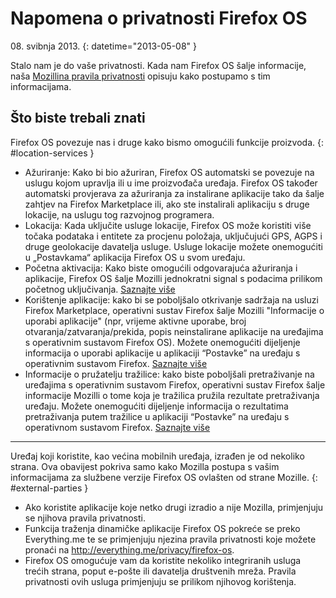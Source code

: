 # Napomena o privatnosti Firefox OS

08\. svibnja 2013.
{: datetime="2013-05-08" }

Stalo nam je do vaše privatnosti. Kada nam Firefox OS šalje informacije, naša [Mozillina pravila privatnosti](https://www.mozilla.org/privacy/) opisuju kako postupamo s tim informacijama.

## Što biste trebali znati

Firefox OS povezuje nas i druge kako bismo omogućili funkcije proizvoda.
{: #location-services }

* Ažuriranje: Kako bi bio ažuriran, Firefox OS automatski se povezuje na uslugu kojom upravlja ili u ime proizvođača uređaja. Firefox OS također automatski provjerava za ažuriranja  za instalirane aplikacije tako da šalje zahtjev na Firefox Marketplace ili, ako ste instalirali aplikaciju s druge lokacije, na uslugu tog razvojnog programera.
* Lokacija: Kada uključite usluge lokacije, Firefox OS može koristiti više točaka podataka i entitete za procjenu položaja, uključujući GPS, AGPS i druge geolokacije davatelja usluge. Usluge lokacije možete onemogućiti u „Postavkama“ aplikacija Firefox OS u svom uređaju.
* Početna aktivacija: Kako biste omogućili odgovarajuća ažuriranja i aplikacije, Firefox OS šalje Mozilli jednokratni signal s podacima prilikom početnog uključivanja. [Saznajte više](https://wiki.mozilla.org/FirefoxOS/Metrics)
* Korištenje aplikacije: kako bi se poboljšalo otkrivanje sadržaja na usluzi Firefox Marketplace, operativni sustav Firefox šalje Mozilli "Informacije o uporabi aplikacije" (npr, vrijeme aktivne uporabe, broj otvaranja/zatvaranja/prekida, popis neinstalirane aplikacije na uređajima s operativnim sustavom Firefox OS). Možete onemogućiti dijeljenje informacija o uporabi aplikacije u aplikaciji “Postavke” na uređaju s operativnim sustavom Firefox. [Saznajte više](https://wiki.mozilla.org/FirefoxOS/Metrics/App_Usage)
* Informacije o pružatelju tražilice: kako biste poboljšali pretraživanje na uređajima s operativnim sustavom Firefox, operativni sustav Firefox šalje informacije Mozilli o tome koja je tražilica pružila rezultate pretraživanja uređaju. Možete onemogućiti dijeljenje informacija o rezultatima pretraživanja putem tražilice u aplikaciji “Postavke” na uređaju s operativnom sustavom Firefox. [Saznajte više](https://wiki.mozilla.org/FirefoxOS/Metrics/App_Usage)

---------------------------------------

Uređaj koji koristite, kao većina mobilnih uređaja, izrađen je od nekoliko strana. Ova obavijest pokriva samo kako Mozilla postupa s vašim informacijama za službene verzije Firefox OS ovlašten od strane Mozille.
{: #external-parties }

* Ako koristite aplikacije koje netko drugi izradio a nije Mozilla, primjenjuju se njihova pravila privatnosti.
* Funkcija traženja dinamičke aplikacije Firefox OS pokreće se preko Everything.me te se primjenjuju njezina pravila privatnosti koje možete pronaći na <http://everything.me/privacy/firefox-os>.
* Firefox OS omogućuje vam da koristite nekoliko integriranih usluga trećih strana, poput e-pošte ili davatelja društvenih mreža. Pravila privatnosti ovih usluga primjenjuju se prilikom njihovog korištenja.
